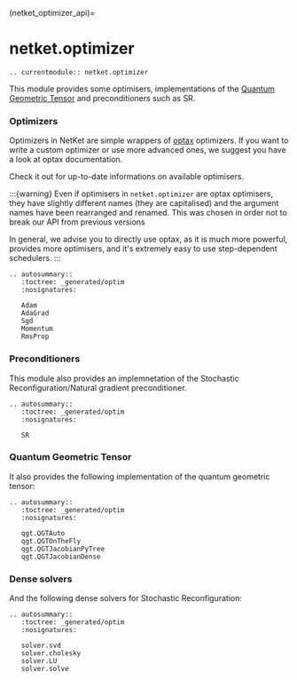 
(netket_optimizer_api)=
# netket.optimizer

```{eval-rst}
.. currentmodule:: netket.optimizer
```

This module provides some optimisers,
implementations of the [Quantum Geometric Tensor](QGT_and_SR) and preconditioners such
as SR.

### Optimizers

Optimizers in NetKet are simple wrappers of [optax](https://github.com/deepmind/optax)
optimizers. If you want to write a custom optimizer or use more advanced ones, we suggest
you have a look at optax documentation.

Check it out for up-to-date informations on available optimisers.

:::{warning}
Even if optimisers in `netket.optimizer` are optax optimisers, they have slightly different
names (they are capitalised) and the argument names have been rearranged and renamed.
This was chosen in order not to break our API from previous versions

In general, we advise you to directly use optax, as it is much more powerful, provides more
optimisers, and it's extremely easy to use step-dependent schedulers.
:::

```{eval-rst}
.. autosummary::
   :toctree: _generated/optim
   :nosignatures:

   Adam
   AdaGrad
   Sgd
   Momentum
   RmsProp

```

### Preconditioners

This module also provides an implemnetation of the Stochastic Reconfiguration/Natural
gradient preconditioner.

```{eval-rst}
.. autosummary::
   :toctree: _generated/optim
   :nosignatures:

   SR
```

### Quantum Geometric Tensor

It also provides the following implementation of the quantum geometric tensor:

```{eval-rst}
.. autosummary::
   :toctree: _generated/optim
   :nosignatures:

   qgt.QGTAuto
   qgt.QGTOnTheFly
   qgt.QGTJacobianPyTree
   qgt.QGTJacobianDense
```

### Dense solvers

And the following dense solvers for Stochastic Reconfiguration:

```{eval-rst}
.. autosummary::
   :toctree: _generated/optim
   :nosignatures:

   solver.svd
   solver.cholesky
   solver.LU
   solver.solve
```
